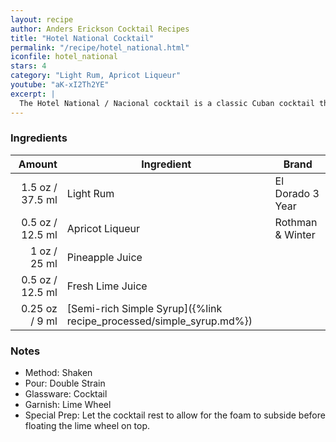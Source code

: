 ```yaml
---
layout: recipe
author: Anders Erickson Cocktail Recipes
title: "Hotel National Cocktail"
permalink: "/recipe/hotel_national.html"
iconfile: hotel_national
stars: 4
category: "Light Rum, Apricot Liqueur"
youtube: "aK-xI2Th2YE"
excerpt: |
  The Hotel National / Nacional cocktail is a classic Cuban cocktail that has been enjoyed for decades. It is a refreshing and flavorful drink that is perfect for any occasion.
---
```


### Ingredients

|  Amount | Ingredient                                                | Brand            |
| ------: | --------------------------------------------------------- | ---------------- |
|  1.5 oz / 37.5 ml | Light Rum                                                 | El Dorado 3 Year |
|  0.5 oz / 12.5 ml | Apricot Liqueur                                           | Rothman & Winter |
|    1 oz / 25 ml | Pineapple Juice                                           |
|  0.5 oz / 12.5 ml | Fresh Lime Juice                                          |
| 0.25 oz / 9 ml | [Semi-rich Simple Syrup]({%link recipe_processed/simple_syrup.md%}) |

### Notes

- Method: Shaken
- Pour: Double Strain
- Glassware: Cocktail
- Garnish: Lime Wheel
- Special Prep: Let the cocktail rest to allow for the foam to subside before floating the lime wheel on top.
